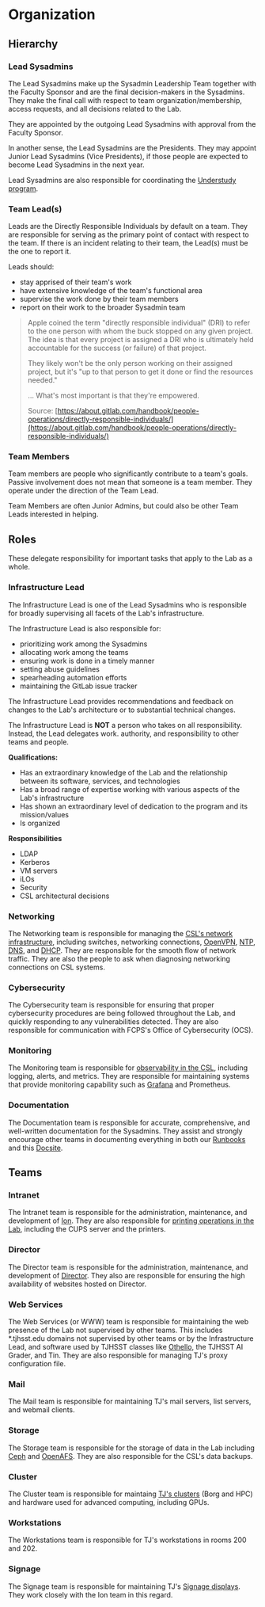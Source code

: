 # Organization

## Hierarchy

### Lead Sysadmins

The Lead Sysadmins make up the Sysadmin Leadership Team together with the Faculty Sponsor and are the final decision-makers in the Sysadmins. They make the final call with respect to team organization/membership, access requests, and all decisions related to the Lab.

They are appointed by the outgoing Lead Sysadmins with approval from the Faculty Sponsor.

In another sense, the Lead Sysadmins are the Presidents. They may appoint Junior Lead Sysadmins (Vice Presidents), if those people are expected to become Lead Sysadmins in the next year.

Lead Sysadmins are also responsible for coordinating the [Understudy program](understudies.md).

### **Team Lead(s)**

Leads are the Directly Responsible Individuals by default on a team. They are responsible for serving as the primary point of contact with respect to the team. If there is an incident relating to their team, the Lead(s) must be the one to report it.

Leads should:

* stay apprised of their team's work
* have extensive knowledge of the team's functional area
* supervise the work done by their team members
* report on their work to the broader Sysadmin team

> Apple coined the term "directly responsible individual" (DRI) to refer to the one person with whom the buck stopped on any given project. The idea is that every project is assigned a DRI who is ultimately held accountable for the success (or failure) of that project.
>
> They likely won't be the only person working on their assigned project, but it's "up to that person to get it done or find the resources needed."
>
> ... What's most important is that they're empowered.
>
> Source: [https://about.gitlab.com/handbook/people-operations/directly-responsible-individuals/](https://about.gitlab.com/handbook/people-operations/directly-responsible-individuals/)

### **Team Members**

Team members are people who significantly contribute to a team's goals. Passive involvement does not mean that someone is a team member. They operate under the direction of the Team Lead.

Team Members are often Junior Admins, but could also be other Team Leads interested in helping.

## Roles

These delegate responsibility for important tasks that apply to the Lab as a whole.

### Infrastructure Lead

The Infrastructure Lead is one of the Lead Sysadmins who is responsible for broadly supervising all facets of the Lab's infrastructure.

The Infrastructure Lead is also responsible for:

* prioritizing work among the Sysadmins
* allocating work among the teams
* ensuring work is done in a timely manner
* setting abuse guidelines
* spearheading automation efforts
* maintaining the GitLab issue tracker&#x20;

The Infrastructure Lead provides recommendations and feedback on changes to the Lab's architecture or to substantial technical changes.

The Infrastructure Lead is **NOT** a person who takes on all responsibility. Instead, the Lead delegates work. authority, and responsibility to other teams and people.

**Qualifications:**

* Has an extraordinary knowledge of the Lab and the relationship between its software, services, and technologies
* Has a broad range of expertise working with various aspects of the Lab's infrastructure
* Has shown an extraordinary level of dedication to the program and its mission/values
* Is organized

**Responsibilities**

* LDAP
* Kerberos
* VM servers
* iLOs
* Security
* CSL architectural decisions

### Networking

The Networking team is responsible for managing the [CSL's network infrastructure](../technologies/networking/), including switches, networking connections, [OpenVPN](../technologies/networking/openvpn.md), [NTP](../technologies/networking/ntp.md), [DNS](../technologies/networking/dns/), and [DHCP](../technologies/networking/dhcp.md). They are responsible for the smooth flow of network traffic. They are also the people to ask when diagnosing networking connections on CSL systems.

### Cybersecurity

The Cybersecurity team is responsible for ensuring that proper cybersecurity procedures are being followed throughout the Lab, and quickly responding to any vulnerabilities detected. They are also responsible for communication with FCPS's Office of Cybersecurity (OCS).

### Monitoring

The Monitoring team is responsible for [observability in the CSL](../technologies/monitoring/), including logging, alerts, and metrics. They are responsible for maintaining systems that provide monitoring capability such as [Grafana](../technologies/monitoring/grafana.md) and Prometheus.

### Documentation

The Documentation team is responsible for accurate, comprehensive, and well-written documentation for the Sysadmins. They assist and strongly encourage other teams in documenting everything in both our [Runbooks](documentation/#runbooks) and this [Docsite](documentation/).

## Teams

### Intranet

The Intranet team is responsible for the administration, maintenance, and development of [Ion](../services/ion/). They are also responsible for [printing operations in the Lab](../services/printing/), including the CUPS server and the printers.

### Director

The Director team is responsible for the administration, maintenance, and development of [Director](../services/director/). They also are responsible for ensuring the high availability of websites hosted on Director.

### Web Services

The Web Services (or WWW) team is responsible for maintaining the web presence of the Lab not supervised by other teams. This includes \*.tjhsst.edu domains not supervised by other teams or by the Infrastructure Lead, and software used by TJHSST classes like [Othello](../services/academic-services/othello/), the TJHSST AI Grader, and Tin. They are also responsible for managing TJ's proxy configuration file.

### Mail

The Mail team is responsible for maintaining TJ's mail servers, list servers, and webmail clients.

### Storage

The Storage team is responsible for the storage of data in the Lab including [Ceph](../technologies/storage/ceph/) and [OpenAFS](../technologies/storage/afs/openafs.md). They are also responsible for the CSL's data backups.

### Cluster

The Cluster team is responsible for maintaing [TJ's clusters](../services/cluster/) (Borg and HPC) and hardware used for advanced computing, including GPUs.

### Workstations

The Workstations team is responsible for TJ's workstations in rooms 200 and 202.

### Signage

The Signage team is responsible for maintaining TJ's [Signage displays](../services/signage/). They work closely with the Ion team in this regard.
